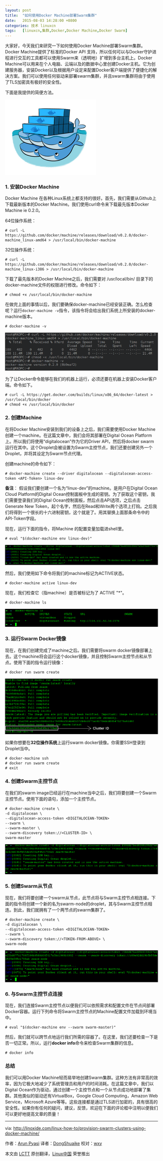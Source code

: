 ```yaml
---
layout: post
title:	"如何使用Docker Machine部署Swarm集群"
date:	2015-08-03 14:28:00 +0800 
categories:	技术 linuxcn 
tags:	[linuxcn,集群,Docker,Docker Machine,Docker Swarm]
---
```



大家好，今天我们来研究一下如何使用Docker Machine部署Swarm集群。Docker Machine提供了标准的Docker API 支持，所以任何可以与Docker守护进程进行交互的工具都可以使用Swarm来（透明地）扩增到多台主机上。Docker Machine可以用来在个人电脑、云端以及的数据中心里创建Docker主机。它为创建服务器，安装Docker以及根据用户设定来配置Docker客户端提供了便捷化的解决方案。我们可以使用任何驱动来部署swarm集群，并且swarm集群将由于使用了TLS加密具有极好的安全性。


下面是我提供的简便方法。


![](/Asserts/Images/album/201508/02/223303o09o5mff9s85sz95.png)


### 1. 安装Docker Machine


Docker Machine 在各种Linux系统上都支持的很好。首先，我们需要从Github上下载最新版本的Docker Machine。我们使用curl命令来下载最先版本Docker Machine ie 0.2.0。


64位操作系统：



```
# curl -L https://github.com/docker/machine/releases/download/v0.2.0/docker-machine_linux-amd64 > /usr/local/bin/docker-machine

```

32位操作系统：



```
# curl -L https://github.com/docker/machine/releases/download/v0.2.0/docker-machine_linux-i386 > /usr/local/bin/docker-machine

```

下载了最先版本的Docker Machine之后，我们需要对 /usr/local/bin/ 目录下的docker-machine文件的权限进行修改。命令如下：



```
# chmod +x /usr/local/bin/docker-machine

```

在做完上面的事情以后，我们要确保docker-machine已经安装正确。怎么检查呢？运行`docker-machine -v`指令，该指令将会给出我们系统上所安装的docker-machine版本。



```
# docker-machine -v

```

![](/Asserts/Images/album/201508/03/155423c1zspfh145xp1skx.png)


为了让Docker命令能够在我们的机器上运行，必须还要在机器上安装Docker客户端。命令如下。



```
# curl -L https://get.docker.com/builds/linux/x86_64/docker-latest > /usr/local/bin/docker
# chmod +x /usr/local/bin/docker

```

### 2. 创建Machine


在将Docker Machine安装到我们的设备上之后，我们需要使用Docker Machine创建一个machine。在这篇文章中，我们会将其部署在Digital Ocean Platform上。所以我们将使用“digitalocean”作为它的Driver API，然后将docker swarm运行在其中。这个Droplet会被设置为Swarm主控节点，我们还要创建另外一个Droplet，并将其设定为Swarm节点代理。


创建machine的命令如下：



```
# docker-machine create --driver digitalocean --digitalocean-access-token <API-Token> linux-dev

```

**备注**： 假设我们要创建一个名为“linux-dev”的machine。是用户在Digital Ocean Cloud Platform的Digital Ocean控制面板中生成的密钥。为了获取这个密钥，我们需要登录我们的Digital Ocean控制面板，然后点击API选项，之后点击Generate New Token，起个名字，然后在Read和Write两个选项上打钩。之后我们将得到一个很长的十六进制密钥，这个就是了。用其替换上面那条命令中的API-Token字段。


现在，运行下面的指令，将Machine 的配置变量加载进shell里。



```
# eval "$(docker-machine env linux-dev)"

```

![Docker Machine Digitalocean Cloud](/Asserts/Images/album/201508/02/223310kbhwvmvhop3rsuww.png)


然后，我们使用如下命令将我们的machine标记为ACTIVE状态。



```
# docker-machine active linux-dev

```

现在，我们检查它（指machine）是否被标记为了 ACTIVE "\*"。



```
# docker-machine ls

```

![Docker Machine Active List](/Asserts/Images/album/201508/02/223311uqlsollgollbqoz3.png)


### 3. 运行Swarm Docker镜像


现在，在我们创建完成了machine之后。我们需要将swarm docker镜像部署上去。这个machine将会运行这个docker镜像，并且控制Swarm主控节点和从节点。使用下面的指令运行镜像：



```
# docker run swarm create

```

![Docker Machine Swarm Create](/Asserts/Images/album/201508/02/223312ke85u6d7eg2q5s6x.png)


如果你想要在**32位操作系统**上运行swarm docker镜像。你需要SSH登录到Droplet当中。



```
# docker-machine ssh
# docker run swarm create
# exit

```

### 4. 创建Swarm主控节点


在我们的swarm image已经运行在machine当中之后，我们将要创建一个Swarm主控节点。使用下面的语句，添加一个主控节点。



```
# docker-machine create \
-d digitalocean \
--digitalocean-access-token <DIGITALOCEAN-TOKEN>
--swarm \
--swarm-master \
--swarm-discovery token://<CLUSTER-ID> \
swarm-master

```

![Docker Machine Swarm Master Create](/Asserts/Images/album/201508/02/223313cqppapwipkq1wtyb.png)


### 5. 创建Swarm从节点


现在，我们将要创建一个swarm从节点，此节点将与Swarm主控节点相连接。下面的指令将创建一个新的名为swarm-node的droplet，其与Swarm主控节点相连。到此，我们就拥有了一个两节点的swarm集群了。



```
# docker-machine create \
-d digitalocean \
--digitalocean-access-token <DIGITALOCEAN-TOKEN>
--swarm \
--swarm-discovery token://<TOKEN-FROM-ABOVE> \
swarm-node

```

![Docker Machine Swarm Nodes](/Asserts/Images/album/201508/02/223314zd0zhu6r83rdswrs.png)


### 6. 与Swarm主控节点连接


现在，我们连接Swarm主控节点以便我们可以依照需求和配置文件在节点间部署Docker容器。运行下列命令将Swarm主控节点的Machine配置文件加载到环境当中。



```
# eval "$(docker-machine env --swarm swarm-master)"

```

然后，我们就可以跨节点地运行我们所需的容器了。在这里，我们还要检查一下是否一切正常。所以，运行**docker info**命令来检查Swarm集群的信息。



```
# docker info

```

### 总结


我们可以用Docker Machine轻而易举地创建Swarm集群。这种方法有非常高的效率，因为它极大地减少了系统管理员和用户的时间消耗。在这篇文章中，我们以Digital Ocean作为驱动，通过创建一个主控节点和一个从节点成功地部署了集群。其他类似的驱动还有VirtualBox，Google Cloud Computing，Amazon Web Service，Microsoft Azure等等。这些连接都是通过TLS进行加密的，具有很高的安全性。如果你有任何的疑问，建议，反馈，欢迎在下面的评论框中注明以便我们可以更好地提高文章的质量！




---


via: <http://linoxide.com/linux-how-to/provision-swarm-clusters-using-docker-machine/>


作者：[Arun Pyasi](http://linoxide.com/author/arunp/) 译者：[DongShuaike](https://github.com/DongShuaike) 校对：[wxy](https://github.com/wxy)


本文由 [LCTT](https://github.com/LCTT/TranslateProject) 原创翻译，[Linux中国](https://linux.cn/) 荣誉推出
